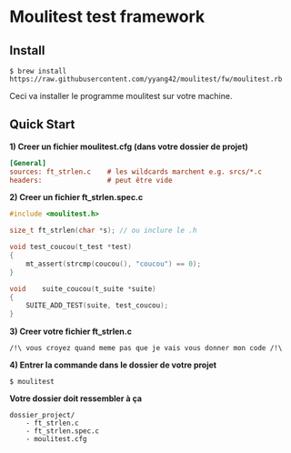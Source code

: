 # Moulitest test framework

## Install

```shell
$ brew install https://raw.githubusercontent.com/yyang42/moulitest/fw/moulitest.rb
```

Ceci va installer le programme moulitest sur votre machine.

## Quick Start

**1) Creer un fichier moulitest.cfg (dans votre dossier de projet)**
```ini
[General]
sources: ft_strlen.c	# les wildcards marchent e.g. srcs/*.c
headers: 				# peut être vide
```

**2) Creer un fichier ft_strlen.spec.c**
```c
#include <moulitest.h>

size_t ft_strlen(char *s); // ou inclure le .h

void test_coucou(t_test *test)
{
	mt_assert(strcmp(coucou(), "coucou") == 0);
}

void	suite_coucou(t_suite *suite)
{
	SUITE_ADD_TEST(suite, test_coucou);
}
```

**3) Creer votre fichier ft_strlen.c**
```
/!\ vous croyez quand meme pas que je vais vous donner mon code /!\
```

**4) Entrer la commande dans le dossier de votre projet**

```shell
$ moulitest
```

**Votre dossier doit ressembler à ça**
```
dossier_project/
	- ft_strlen.c
	- ft_strlen.spec.c
	- moulitest.cfg
```
